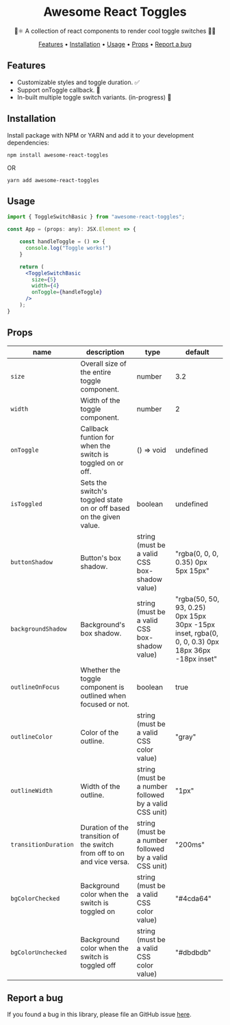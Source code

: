 <h1 align="center">Awesome React Toggles</h1>

<p align="center">🚀⚛ A collection of react components to render cool toggle switches 🔘✅ </p>

<p align="center">
  <a href="#features">Features</a> •
  <a href="#installation">Installation</a> •
  <a href="#usage">Usage</a> •
  <a href="#props">Props</a> •
  <a href="#report-a-bug">Report a bug</a>
</p>

## Features
- Customizable styles and toggle duration. ✅
- Support onToggle callback. 🔄
- In-built multiple toggle switch variants. (in-progress) 🚀

## Installation
Install package with NPM or YARN and add it to your development dependencies:
```
npm install awesome-react-toggles
```
OR
```
yarn add awesome-react-toggles
```

## Usage
```jsx
import { ToggleSwitchBasic } from "awesome-react-toggles";

const App = (props: any): JSX.Element => {

    const handleToggle = () => {
      console.log("Toggle works!")
    }

    return (
      <ToggleSwitchBasic
        size={5}
        width={4}
        onToggle={handleToggle}
      />
    );
}
```

## Props
| name | description | type | default |
|---|---|---|---|
| `size` | Overall size of the entire toggle component. | number | 3.2 |
| `width` | Width of the toggle component. | number | 2 |
| `onToggle` | Callback funtion for when the switch is toggled on or off. | () => void | undefined |
| `isToggled` | Sets the switch's toggled state on or off based on the given value. | boolean | undefined |
| `buttonShadow` | Button's box shadow. | string (must be a valid CSS box-shadow value) | "rgba(0, 0, 0, 0.35) 0px 5px 15px" |
| `backgroundShadow` | Background's box shadow. | string (must be a valid CSS box-shadow value) | "rgba(50, 50, 93, 0.25) 0px 15px 30px -15px inset, rgba(0, 0, 0, 0.3) 0px 18px 36px -18px inset" |
| `outlineOnFocus` | Whether the toggle component is outlined when focused or not. | boolean | true |
| `outlineColor` | Color of the outline. | string (must be a valid CSS color value) | "gray" |
| `outlineWidth` | Width of the outline. | string (must be a number followed by a valid CSS unit) | "1px" |
| `transitionDuration` | Duration of the transition of the switch from off to on and vice versa. | string (must be a number followed by a valid CSS unit) | "200ms" |
| `bgColorChecked` | Background color when the switch is toggled on | string (must be a valid CSS color value) | "#4cda64" |
| `bgColorUnchecked` | Background color when the switch is toggled off | string (must be a valid CSS color value) | "#dbdbdb" |

## Report a bug
If you found a bug in this library, please file an GitHub issue [here](https://github.com/zaidsidd360/awesome-react-toggles/issues).
